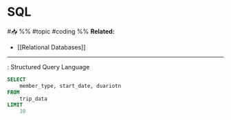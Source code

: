 # SQL
#📥 
%%
#topic
#coding 
%%
**Related:**
-  [[Relational Databases]]

---

: Structured Query Language

```SQL
SELECT
	member_type, start_date, duariotn
FROM 
	trip_data
LIMIT 
	10
```